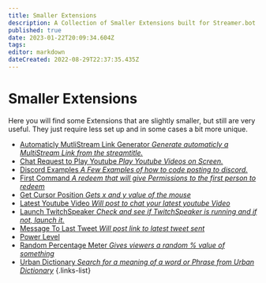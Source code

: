 ```yaml
---
title: Smaller Extensions
description: A Collection of Smaller Extensions built for Streamer.bot.
published: true
date: 2023-01-22T20:09:34.604Z
tags: 
editor: markdown
dateCreated: 2022-08-29T22:37:35.435Z
---
```


# Smaller Extensions

Here you will find some Extensions that are slightly smaller, but still are very useful. They just require less set up and in some cases a bit more unique. 

- [Automaticly MutliStream Link Generator *Generate automaticly a MultiStream Link from the streamtitle.*](/extensions/automaticly-mutlistream-link)
- [Chat Request to Play Youtube *Play Youtube Videos on Screen.*](/extensions/chat-request-to-play-youtube)
- [Discord Examples *A Few Examples of how to code posting to discord.*](/extensions/discord-example-list)
- [First Command *A redeem that will give Permissions to the first person to redeem*](/extensions/first-command)
- [Get Cursor Position *Gets x and y value of the mouse*](/extensions/get-cursor-position)
- [Latest Youtube Video *Will post to chat your latest youtube Video*](/extensions/latest-youtube-video)
- [Launch TwitchSpeaker *Check and see if TwitchSpeaker is running and if not, launch it.*](/extensions/launch-tts)
- [Message To Last Tweet *Will post link to latest tweet sent*](/extensions/message-link-to-latest-tweet)
- [Power Level](/extensions/power-level)
- [Random Percentage Meter *Gives viewers a random % value of something*](/extensions/random-percentage-meter)
- [Urban Dictionary *Search for a meaning of a word or Phrase from Urban Dictionary*](/extensions/urban-dictionary)
{.links-list}
